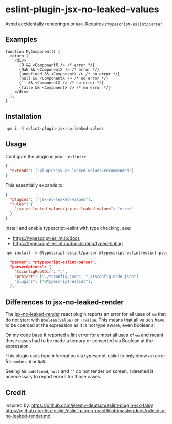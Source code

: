 # eslint-plugin-jsx-no-leaked-values

Avoid accidentally rendering `0` or `NaN`. Requires `@typescript-eslint/parser`.

## Examples

```tsx
function MyComponent() {
  return (
    <div>
      {0 && <ComponentX /> /* error */}
      {NaN && <ComponentX /> /* error */}
      {undefined && <ComponentX /> /* no error */}
      {null && <ComponentX /> /* no error */}
      {'' && <ComponentX /> /* no error */}
      {false && <ComponentX /> /* no error */}
    </div>
  );
}
```

## Installation

```sh
npm i -D eslint-plugin-jsx-no-leaked-values
```

## Usage

Configure the plugin in your `.eslintrc`:

```json
{
  "extends": ["plugin:jsx-no-leaked-values/recommended"]
}
```

This essentially expands to:

```json
{
  "plugins": ["jsx-no-leaked-values"],
  "rules": {
    "jsx-no-leaked-values/jsx-no-leaked-values": "error"
  }
}
```

Install and enable typescript-eslint with type checking, see:

- https://typescript-eslint.io/docs
- https://typescript-eslint.io/docs/linting/typed-linting

```sh
npm install -d @typescript-eslint/parser @typescript-eslint/eslint-plugin eslint typescript
```

```json
  "parser": "@typescript-eslint/parser",
  "parserOptions": {
    "tsconfigRootDir": ".",
    "project": ["./tsconfig.json", "./tsconfig.node.json"]
    "plugins": ["@typescript-eslint"],
  },
```

## Differences to jsx-no-leaked-render

The [jsx-no-leaked-render](https://github.com/jsx-eslint/eslint-plugin-react/blob/master/docs/rules/jsx-no-leaked-render.md) react plugin reports an error for all uses of `&&` that do not start with `Boolean(value)` or `!!value`. This means that all values have to be coerced at the expression as it is not type aware, even booleans!

On my code base it reported a lint error for almost all uses of `&&` and meant those cases had to be made a ternary or converted via Boolean at the expression.

This plugin uses type information via typescript-eslint to only show an error for `number`, `0` or `NaN`.

Seeing as `undefined`, `null` and `''` do not render on screen, I deemed it unnecessary to report errors for those cases.

## Credit

Inspired by:
https://github.com/jeremy-deutsch/eslint-plugin-jsx-falsy
https://github.com/jsx-eslint/eslint-plugin-react/blob/master/docs/rules/jsx-no-leaked-render.md
